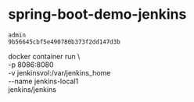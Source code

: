 # spring-boot-demo-jenkins
    admin
    9b56645cbf5e490780b373f2dd147d3b

docker container run  \  
    -p 8086:8080 \
    -v jenkinsvol:/var/jenkins_home \
    --name jenkins-local1 \
    jenkins/jenkins
